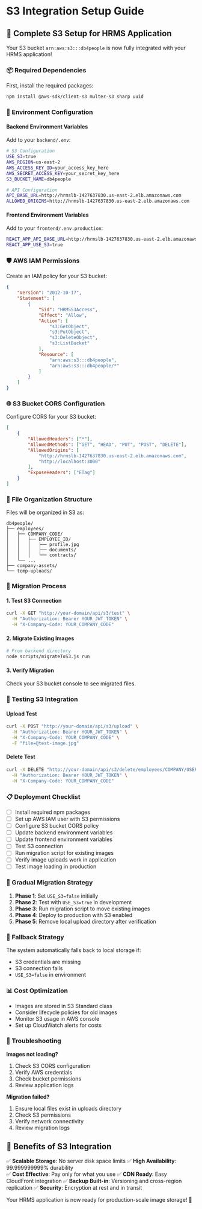 # S3 Integration Setup Guide

## 🚀 Complete S3 Setup for HRMS Application

Your S3 bucket `arn:aws:s3:::db4people` is now fully integrated with your HRMS application!

### 📦 Required Dependencies
First, install the required packages:
```bash
npm install @aws-sdk/client-s3 multer-s3 sharp uuid
```

### 🔧 Environment Configuration

#### Backend Environment Variables
Add to your `backend/.env`:
```bash
# S3 Configuration
USE_S3=true
AWS_REGION=us-east-2
AWS_ACCESS_KEY_ID=your_access_key_here
AWS_SECRET_ACCESS_KEY=your_secret_key_here
S3_BUCKET_NAME=db4people

# API Configuration
API_BASE_URL=http://hrmslb-1427637830.us-east-2.elb.amazonaws.com
ALLOWED_ORIGINS=http://hrmslb-1427637830.us-east-2.elb.amazonaws.com
```

#### Frontend Environment Variables
Add to your `frontend/.env.production`:
```bash
REACT_APP_API_BASE_URL=http://hrmslb-1427637830.us-east-2.elb.amazonaws.com
REACT_APP_USE_S3=true
```

### 🛡️ AWS IAM Permissions
Create an IAM policy for your S3 bucket:
```json
{
    "Version": "2012-10-17",
    "Statement": [
        {
            "Sid": "HRMSS3Access",
            "Effect": "Allow",
            "Action": [
                "s3:GetObject",
                "s3:PutObject",
                "s3:DeleteObject",
                "s3:ListBucket"
            ],
            "Resource": [
                "arn:aws:s3:::db4people",
                "arn:aws:s3:::db4people/*"
            ]
        }
    ]
}
```

### 🌐 S3 Bucket CORS Configuration
Configure CORS for your S3 bucket:
```json
[
    {
        "AllowedHeaders": ["*"],
        "AllowedMethods": ["GET", "HEAD", "PUT", "POST", "DELETE"],
        "AllowedOrigins": [
            "http://hrmslb-1427637830.us-east-2.elb.amazonaws.com",
            "http://localhost:3000"
        ],
        "ExposeHeaders": ["ETag"]
    }
]
```

### 📁 File Organization Structure
Files will be organized in S3 as:
```
db4people/
├── employees/
│   ├── COMPANY_CODE/
│   │   ├── EMPLOYEE_ID/
│   │   │   ├── profile.jpg
│   │   │   ├── documents/
│   │   │   └── contracts/
│   └── ...
├── company-assets/
└── temp-uploads/
```

### 🔄 Migration Process

#### 1. Test S3 Connection
```bash
curl -X GET "http://your-domain/api/s3/test" \
  -H "Authorization: Bearer YOUR_JWT_TOKEN" \
  -H "X-Company-Code: YOUR_COMPANY_CODE"
```

#### 2. Migrate Existing Images
```bash
# From backend directory
node scripts/migrateToS3.js run
```

#### 3. Verify Migration
Check your S3 bucket console to see migrated files.

### 🧪 Testing S3 Integration

#### Upload Test
```bash
curl -X POST "http://your-domain/api/s3/upload" \
  -H "Authorization: Bearer YOUR_JWT_TOKEN" \
  -H "X-Company-Code: YOUR_COMPANY_CODE" \
  -F "file=@test-image.jpg"
```

#### Delete Test
```bash
curl -X DELETE "http://your-domain/api/s3/delete/employees/COMPANY/USER_ID/profile.jpg" \
  -H "Authorization: Bearer YOUR_JWT_TOKEN" \
  -H "X-Company-Code: YOUR_COMPANY_CODE"
```

### 📋 Deployment Checklist

- [ ] Install required npm packages
- [ ] Set up AWS IAM user with S3 permissions
- [ ] Configure S3 bucket CORS policy
- [ ] Update backend environment variables
- [ ] Update frontend environment variables
- [ ] Test S3 connection
- [ ] Run migration script for existing images
- [ ] Verify image uploads work in application
- [ ] Test image loading in production

### 🔀 Gradual Migration Strategy

1. **Phase 1**: Set `USE_S3=false` initially
2. **Phase 2**: Test with `USE_S3=true` in development
3. **Phase 3**: Run migration script to move existing images
4. **Phase 4**: Deploy to production with S3 enabled
5. **Phase 5**: Remove local upload directory after verification

### 🚨 Fallback Strategy
The system automatically falls back to local storage if:
- S3 credentials are missing
- S3 connection fails
- `USE_S3=false` in environment

### 📊 Cost Optimization
- Images are stored in S3 Standard class
- Consider lifecycle policies for old images
- Monitor S3 usage in AWS console
- Set up CloudWatch alerts for costs

### 🔧 Troubleshooting

**Images not loading?**
1. Check S3 CORS configuration
2. Verify AWS credentials
3. Check bucket permissions
4. Review application logs

**Migration failed?**
1. Ensure local files exist in uploads directory
2. Check S3 permissions
3. Verify network connectivity
4. Review migration logs

## 🎉 Benefits of S3 Integration

✅ **Scalable Storage**: No server disk space limits
✅ **High Availability**: 99.999999999% durability  
✅ **Cost Effective**: Pay only for what you use
✅ **CDN Ready**: Easy CloudFront integration
✅ **Backup Built-in**: Versioning and cross-region replication
✅ **Security**: Encryption at rest and in transit

Your HRMS application is now ready for production-scale image storage! 🚀
